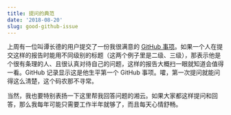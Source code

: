 ```yaml
---
title: 提问的典范
date: '2018-08-20'
slug: good-github-issue
---
```


上周有一位叫谭长德的用户提交了一份我很满意的 [GitHub 事项](https://github.com/rstudio/tinytex/issues/65)。如果一个人在提交这样的报告时能用不同级别的标题（这两个例子里是二级、三级），那表示他是个很有条理的人、且很认真对待自己的问题，这样的报告大概扫一眼就知道会值得一看。GitHub 记录显示这是他生平第一个 GitHub 事项。嚯，第一次提问就能问得这么清楚，这个码农那不寻常。

当然，我也要特别表扬一下这里帮我回答问题的湘云。如果大家都这样提问和回答，那么我每年可能只需要工作半年就够了，而且每天心情舒畅。
